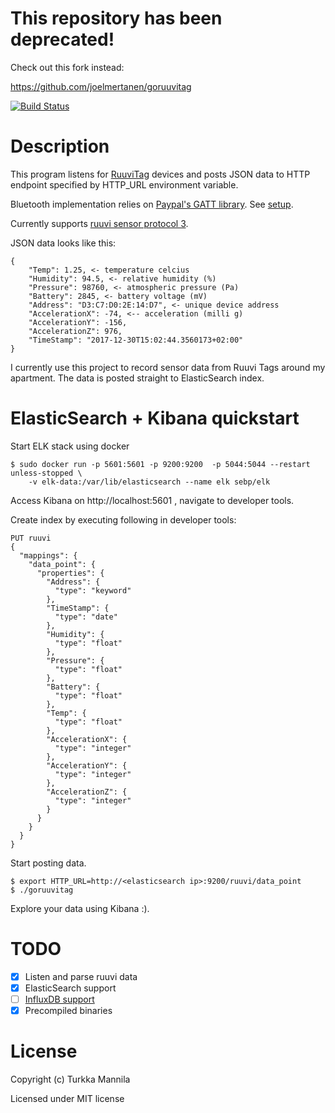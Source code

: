 
# This repository has been deprecated!

Check out this fork instead:

https://github.com/joelmertanen/goruuvitag


[![Build Status](https://travis-ci.org/Turee/goruuvitag.svg?branch=master)](https://travis-ci.org/Turee/goruuvitag)

# Description

This program listens for [RuuviTag](https://tag.ruuvi.com/) devices and posts JSON data to HTTP endpoint specified by HTTP_URL environment variable.

Bluetooth implementation relies on [Paypal's GATT library](https://github.com/paypal/gatt). See [setup](https://github.com/paypal/gatt#setup).

Currently supports [ruuvi sensor protocol 3](https://github.com/ruuvi/ruuvi-sensor-protocols). 

JSON data looks like this:

```
{
	"Temp": 1.25, <- temperature celcius
	"Humidity": 94.5, <- relative humidity (%)
	"Pressure": 98760, <- atmospheric pressure (Pa)
	"Battery": 2845, <- battery voltage (mV)
	"Address": "D3:C7:D0:2E:14:D7", <- unique device address
	"AccelerationX": -74, <-- acceleration (milli g)
	"AccelerationY": -156,
	"AccelerationZ": 976,
	"TimeStamp": "2017-12-30T15:02:44.3560173+02:00"
}
```
I currently use this project to record sensor data from Ruuvi Tags around my apartment. The data is posted straight to ElasticSearch index.


# ElasticSearch + Kibana quickstart

Start ELK stack using docker

```
$ sudo docker run -p 5601:5601 -p 9200:9200  -p 5044:5044 --restart unless-stopped \
    -v elk-data:/var/lib/elasticsearch --name elk sebp/elk
```

Access Kibana on http://localhost:5601 , navigate to developer tools.

Create index by executing following in developer tools:
```
PUT ruuvi
{
  "mappings": {
    "data_point": {
      "properties": {
        "Address": {
          "type": "keyword"
        },
        "TimeStamp": {
          "type": "date"
        },
        "Humidity": {
          "type": "float"
        },
        "Pressure": {
          "type": "float"
        },
        "Battery": {
          "type": "float"
        },
        "Temp": {
          "type": "float"
        },
        "AccelerationX": {
          "type": "integer"
        },
        "AccelerationY": {
          "type": "integer"
        },
        "AccelerationZ": {
          "type": "integer"
        }
      }
    }
  }
}
```
Start posting data.

```
$ export HTTP_URL=http://<elasticsearch ip>:9200/ruuvi/data_point
$ ./goruuvitag
```

Explore your data using Kibana :).

# TODO

- [x] Listen and parse ruuvi data
- [x] ElasticSearch support
- [ ] [InfluxDB support](https://docs.influxdata.com/influxdb/v1.4/guides/writing_data/)
- [x] Precompiled binaries

# License

Copyright (c) Turkka Mannila

Licensed under MIT license
